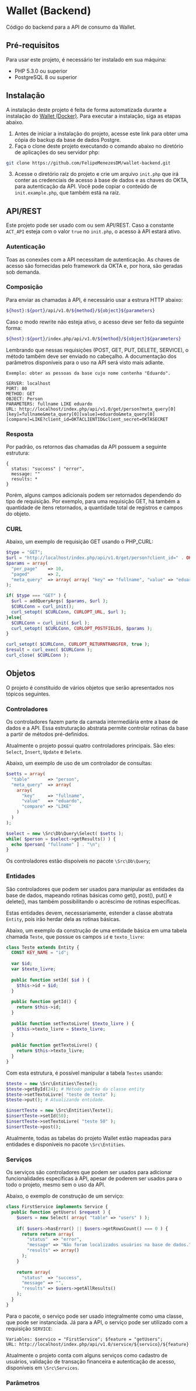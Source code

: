 # Wallet (Backend)

Código do backend para a API de consumo da Wallet.

## Pré-requisitos
Para usar este projeto, é necessário ter instalado em sua máquina:

- PHP 5.3.0 ou superior
- PostgreSQL 8 ou superior

## Instalação
A instalação deste projeto é feita de forma automatizada durante a instalação do [Wallet (Docker)](https://github.com/FelipeMenezesDM/wallet-docker). Para executar a instalação, siga as etapas abaixo.

1. Antes de iniciar a instalação do projeto, acesse este link para obter uma cópia do backup da base de dados Postgre.
2. Faça o clone deste projeto executando o comando abaixo no diretório de aplicações do seu servidor php:
  ```bash
  git clone https://github.com/FelipeMenezesDM/wallet-backend.git
  ```
3. Acesse o diretório raíz do projeto e crie um arquivo `init.php` que irá conter as credenciais de acesso à base de dados e as chaves do OKTA, para autenticação da API. Você pode copiar o conteúdo de `init.example.php`, que também está na raíz.

## API/REST
Este projeto pode ser usado com ou sem API/REST. Caso a constante `ACT_API` esteja com o valor `true` no `init.php`, o acesso à API estará ativo.

### Autenticação
Toas as conexões com a API necessitam de autenticação. As chaves de acesso são fornecidas pelo framework da OKTA e, por hora, são geradas sob demanda.

### Composição
Para enviar as chamadas à API, é necessário usar a estrura HTTP abaixo:

```bash
${host}:${port}/api/v1.0/${method}/${object}${parameters}
```

Caso o modo rewrite não esteja ativo, o acesso deve ser feito da seguinte forma:

```bash
${host}:${port}/index.php/api/v1.0/${method}/${object}${parameters}
```

Lembrando que nessas requisições (POST, GET, PUT, DELETE, SERVICE), o método também deve ser enviado no cabeçalho.
A documentação dos parâmetros disponíveis para o uso na API será visto mais adiante.

```
Exemplo: obter as pessoas da base cujo nome contenha "Eduardo".

SERVER: localhost
PORT: 80
METHOD: GET
OBJECT: Person
PARAMETERS: fullname LIKE eduardo
URL: http://localhost/index.php/api/v1.0/get/person?meta_query[0][key]=fullname&meta_query[0][value]=eduardo&meta_query[0][compare]=LIKE?client_id=OKTACLIENTID&client_secret=OKTASECRET
```

### Resposta
Por padrão, os retornos das chamadas da API possuem a seguinte estrutura:

```
{
  status: "success" | "error",
  message: ""
  results: *
}
```
Porém, alguns campos adicionais podem ser retornados dependendo do tipo de requisição. Por exemplo, para uma requisição GET, há também a quantidade de itens retornados, a quantidade total de registros e campos do objeto.

### CURL
Abaixo, um exemplo de requisição GET usando o PHP_CURL:

```php
$type = "GET";
$url = "http://localhost/index.php/api/v1.0/get/person?client_id=" . OKTACLIENTID . "&client_secret=" . OKTASECRET;
$params = array(
  "per_page"    => 10,
  "paged"       => 2,
  "meta_query"  => array( array( "key" => "fullname", "value" => "eduardo", "compare" => "LIKE" ) )
);

if( $type === "GET" ) {
  $url = addQueryArgs( $params, $url );
  $CURLConn = curl_init();
  curl_setopt( $CURLConn, CURLOPT_URL, $url );
}else{
  $CURLConn = curl_init( $url );
  curl_setopt( $CURLConn, CURLOPT_POSTFIELDS, $params );
}

curl_setopt( $CURLConn, CURLOPT_RETURNTRANSFER, true );
$result = curl_exec( $CURLConn );
curl_close( $CURLConn );
```

## Objetos
O projeto é constituído de vários objetos que serão apresentados nos tópicos seguintes.

### Controladores
Os controladores fazem parte da camada intermediária entre a base de dados e a API. Essa estruturação abstrata permite controlar rotinas da base a partir de métodos pré-definidos.

Atualmente o projeto possui quatro controladores principais. São eles: `Select`, `Insert`, `Update` e `Delete`.

Abaixo, um exemplo de uso de um controlador de consultas:

```php
$setts = array(
  "table"       => "person",
  "meta_query"  => array(
    array(
      "key"     => "fullname",
      "value"   => "eduardo",
      "compare" => "LIKE"
    )
  )
);

$select = new \Src\Db\Query\Select( $setts );
while( $person = $select->getResults() ) {
  echo $person[ "fullname" ] . "\n";
}
```

Os controladores estão dispoíveis no pacote `\Src\Db\Query`;

### Entidades
São controladores que podem ser usados para manipular as entidades da base de dados, mapeando rotinas básicas como get(), post(), put() e delete(), mas também possibilitando o acréscimo de rotinas específicas.

Estas entidades devem, necessariamente, estender a classe abstrata `Entity`, pois irão herdar dela as rotinas básicas.

Abaixo, um exemplo da construção de uma entidade básica em uma tabela chamada `Teste`, que possue os campos `id` e `texto_livre`:

```php
class Teste extends Entity {
  CONST KEY_NAME = "id";
  
  var $id;
  var $texto_livre;
  
  public function setId( $id ) {
    $this->id = $id;
  }
  
  public function getId() {
    return $this->id;
  }
  
  public function setTextoLivre( $texto_livre ) {
    $this->texto_livre = $texto_livre;
  }
  
  public function getTextoLivre() {
    return $this->texto_livre;
  }
}  
```

Com esta estrutura, é possível manipular a tabela `Testes` usando:

```php
$teste = new \Src\Entities\Teste();
$teste->getById(24); # Método padrão da classe entity
$teste->setTextoLivre( "teste de texto" );
$teste->put(); # Atualizando entidade.

$insertTeste = new \Src\Entities\Teste();
$insertTeste->setId(50);
$insertTeste->setTextoLivre( "teste 50" );
$insertTeste->post();
```

Atualmente, todas as tabelas do projeto Wallet estão mapeadas para entidades e disponíveis no pacote `\Src\Entities`.

### Serviços
Os serviços são controladores que podem ser usados para adicionar funcionalidades específicas à API, apesar de poderem ser usados para o todo o projeto, mesmo sem o uso da API.

Abaixo, o exemplo de construção de um serviço:

```php
class FirstService implements Service {
  public function getUsers( $request ) {
    $users = new Select( array( "table" => "users" ) );
    
    if( $users->hasError() || $users->getRowsCount() === 0 ) {
      return return array(
        "status"  => "error",
        "message" => "Não foram localizados usuários na base de dados.",
        "results" => array()
      );
    }
    
    return array(
      "status"  => "success",
      "message" => "",
      "results" => $users->getAllResults()
    );
  }
}
```
Para o pacote, o serviço pode ser usado integralmente como uma classe, que pode ser instanciada. Já para a API, o serviço pode ser utilizado com a requisição `SERVICE`:

```
Variables: $servico = "FirstService"; $feature = "getUsers";
URL: http://localhost/index.php/api/v1.0/service/${servico}/${feature}
```

Atualmente o projeto conta com alguns serviços como cadastro de usuários, validação de transação financeira e autenticação de acesso, disponíveis em `\Src\Services`.

### Parâmetros
